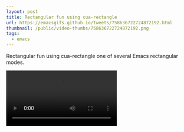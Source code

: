 ```yaml
---
layout: post
title: Rectangular fun using cua-rectangle
url: https://emacsgifs.github.io/tweets/758636722724872192.html
thumbnail: /public/video-thumbs/758636722724872192.png
tags:
  - emacs
---
```


Rectangular fun using cua-rectangle one of several Emacs rectangular modes.

<video controls autoplay>
  <source src="/public/videos/758636722724872192.mp4" type="video/mp4">
    Sorry your browser does not support the video tag, maybe time to upgrade?
</video>
